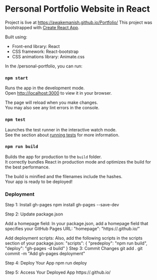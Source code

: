 # Personal Portfolio Website in React

Project is live at https://awakemanish.github.io/Portfolio/
This project was bootstrapped with [Create React App](https://github.com/facebook/create-react-app).

Built using:

- Front-end library: React
- CSS framework: React-bootstrap
- CSS animations library: Animate.css

In the /personal-portfolio, you can run:

### `npm start`

Runs the app in the development mode.\
Open [http://localhost:3000](http://localhost:3000) to view it in your browser.

The page will reload when you make changes.\
You may also see any lint errors in the console.

### `npm test`

Launches the test runner in the interactive watch mode.\
See the section about [running tests](https://facebook.github.io/create-react-app/docs/running-tests) for more information.

### `npm run build`

Builds the app for production to the `build` folder.\
It correctly bundles React in production mode and optimizes the build for the best performance.

The build is minified and the filenames include the hashes.\
Your app is ready to be deployed!

### Deployment

Step 1: Install gh-pages
npm install gh-pages --save-dev

Step 2: Update package.json

Add a homepage field: In your package.json, add a homepage field that specifies your GitHub Pages URL:
"homepage": "https://<username>.github.io/<repository-name>"

Add deployment scripts: Also, add the following scripts in the scripts section of your package.json:
"scripts": {
"predeploy": "npm run build",
"deploy": "gh-pages -d build"
}
Step 3: Commit Changes
git add .
git commit -m "Add gh-pages deployment"

Step 4: Deploy Your App
npm run deploy

Step 5: Access Your Deployed App
https://<username>.github.io/<repository-name>
